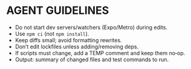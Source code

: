 # AGENT GUIDELINES
- Do not start dev servers/watchers (Expo/Metro) during edits.
- Use `npm ci` (not `npm install`).
- Keep diffs small; avoid formatting rewrites.
- Don’t edit lockfiles unless adding/removing deps.
- If scripts must change, add a TEMP comment and keep them no‑op.
- Output: summary of changed files and test commands to run.
